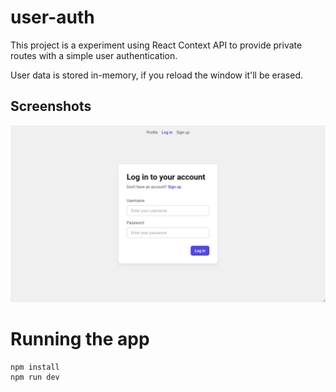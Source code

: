 # user-auth

This project is a experiment using React Context API to provide private routes with a simple user authentication.

User data is stored in-memory, if you reload the window it'll be erased.

## Screenshots

![Login screen](/screenshots/screenshot_2.png)

# Running the app

```
npm install
npm run dev
```
